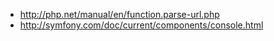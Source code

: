 - http://php.net/manual/en/function.parse-url.php
- http://symfony.com/doc/current/components/console.html
